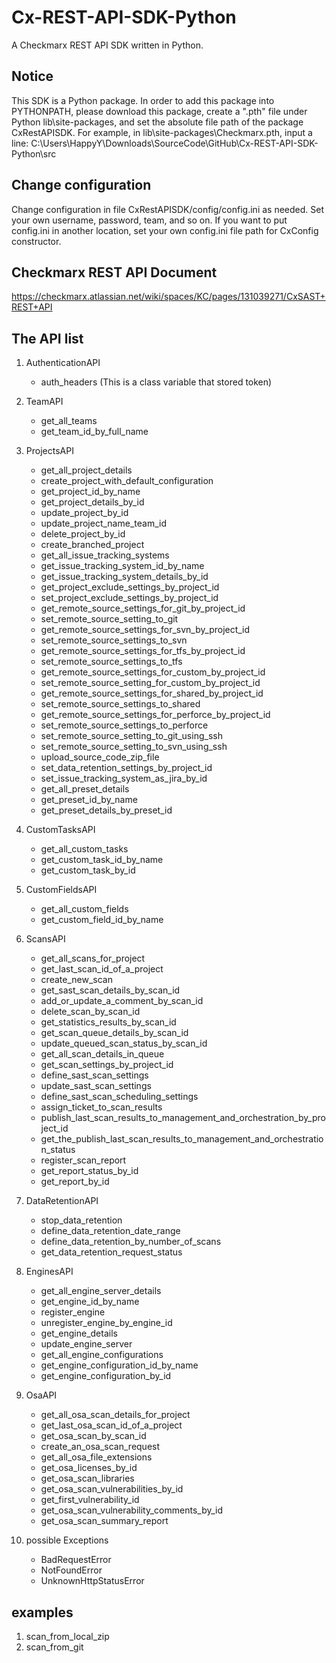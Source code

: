 # Cx-REST-API-SDK-Python
A Checkmarx REST API SDK written in Python.

## Notice
This SDK is a Python package. In order to add this package into PYTHONPATH, please download this package,
create a ".pth" file under Python lib\site-packages, and set the absolute file path of the package CxRestAPISDK.
For example, in lib\site-packages\Checkmarx.pth,
input a line: C:\Users\HappyY\Downloads\SourceCode\GitHub\Cx-REST-API-SDK-Python\src

## Change configuration
Change configuration in file CxRestAPISDK/config/config.ini as needed. Set your own username, password, team, and so on.
If you want to put config.ini in another location, set your own config.ini file path for CxConfig constructor.

## Checkmarx REST API Document
https://checkmarx.atlassian.net/wiki/spaces/KC/pages/131039271/CxSAST+REST+API

## The API list

1. AuthenticationAPI
    - auth_headers (This is a class variable that stored token)

2. TeamAPI
    - get_all_teams
    - get_team_id_by_full_name

3. ProjectsAPI
    - get_all_project_details
    - create_project_with_default_configuration
    - get_project_id_by_name
    - get_project_details_by_id
    - update_project_by_id
    - update_project_name_team_id
    - delete_project_by_id
    - create_branched_project
    - get_all_issue_tracking_systems
    - get_issue_tracking_system_id_by_name
    - get_issue_tracking_system_details_by_id
    - get_project_exclude_settings_by_project_id
    - set_project_exclude_settings_by_project_id
    - get_remote_source_settings_for_git_by_project_id
    - set_remote_source_setting_to_git
    - get_remote_source_settings_for_svn_by_project_id
    - set_remote_source_settings_to_svn
    - get_remote_source_settings_for_tfs_by_project_id
    - set_remote_source_settings_to_tfs
    - get_remote_source_settings_for_custom_by_project_id
    - set_remote_source_setting_for_custom_by_project_id
    - get_remote_source_settings_for_shared_by_project_id
    - set_remote_source_settings_to_shared
    - get_remote_source_settings_for_perforce_by_project_id
    - set_remote_source_settings_to_perforce
    - set_remote_source_setting_to_git_using_ssh
    - set_remote_source_setting_to_svn_using_ssh
    - upload_source_code_zip_file
    - set_data_retention_settings_by_project_id
    - set_issue_tracking_system_as_jira_by_id
    - get_all_preset_details
    - get_preset_id_by_name
    - get_preset_details_by_preset_id

4. CustomTasksAPI
    - get_all_custom_tasks
    - get_custom_task_id_by_name
    - get_custom_task_by_id

5. CustomFieldsAPI
    - get_all_custom_fields
    - get_custom_field_id_by_name

6. ScansAPI
    - get_all_scans_for_project
    - get_last_scan_id_of_a_project
    - create_new_scan
    - get_sast_scan_details_by_scan_id
    - add_or_update_a_comment_by_scan_id
    - delete_scan_by_scan_id
    - get_statistics_results_by_scan_id
    - get_scan_queue_details_by_scan_id
    - update_queued_scan_status_by_scan_id
    - get_all_scan_details_in_queue
    - get_scan_settings_by_project_id
    - define_sast_scan_settings
    - update_sast_scan_settings
    - define_sast_scan_scheduling_settings
    - assign_ticket_to_scan_results
    - publish_last_scan_results_to_management_and_orchestration_by_project_id
    - get_the_publish_last_scan_results_to_management_and_orchestration_status
    - register_scan_report
    - get_report_status_by_id
    - get_report_by_id

7. DataRetentionAPI
    - stop_data_retention
    - define_data_retention_date_range
    - define_data_retention_by_number_of_scans
    - get_data_retention_request_status

8. EnginesAPI
    - get_all_engine_server_details
    - get_engine_id_by_name
    - register_engine
    - unregister_engine_by_engine_id
    - get_engine_details
    - update_engine_server
    - get_all_engine_configurations
    - get_engine_configuration_id_by_name
    - get_engine_configuration_by_id

9. OsaAPI
    - get_all_osa_scan_details_for_project
    - get_last_osa_scan_id_of_a_project
    - get_osa_scan_by_scan_id
    - create_an_osa_scan_request
    - get_all_osa_file_extensions
    - get_osa_licenses_by_id
    - get_osa_scan_libraries
    - get_osa_scan_vulnerabilities_by_id
    - get_first_vulnerability_id
    - get_osa_scan_vulnerability_comments_by_id
    - get_osa_scan_summary_report

10. possible Exceptions
    - BadRequestError
    - NotFoundError
    - UnknownHttpStatusError

## examples
1. scan_from_local_zip
2. scan_from_git